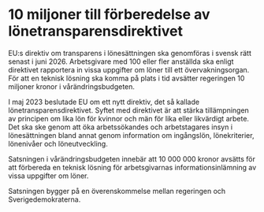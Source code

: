 # 10 miljoner till förberedelse av lönetransparensdirektivet

EU:s direktiv om transparens i lönesättningen ska genomföras i svensk rätt senast i juni 2026. Arbetsgivare med 100 eller fler anställda ska enligt direktivet rapportera in vissa uppgifter om löner till ett övervakningsorgan. För att en teknisk lösning ska komma på plats i tid avsätter regeringen 10 miljoner kronor i vårändringsbudgeten.

I maj 2023 beslutade EU om ett nytt direktiv, det så kallade lönetransparensdirektivet. Syftet med direktivet är att stärka tillämpningen av principen om lika lön för kvinnor och män för lika eller likvärdigt arbete. Det ska ske genom att öka arbetssökandes och arbetstagares insyn i lönesättningen bland annat genom information om ingångslön, lönekriterier, lönenivåer och löneutveckling.

Satsningen i vårändringsbudgeten innebär att 10 000 000 kronor avsätts för att förbereda en teknisk lösning för arbetsgivarnas informationsinlämning av vissa uppgifter om löner.

Satsningen bygger på en överenskommelse mellan regeringen och Sverigedemokraterna.
